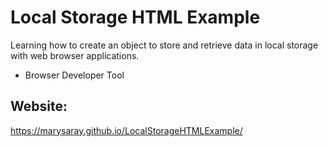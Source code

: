 # Local Storage HTML Example
Learning how to create an object to store and retrieve data in local storage with web browser applications.
* Browser Developer Tool
## Website:
https://marysaray.github.io/LocalStorageHTMLExample/
